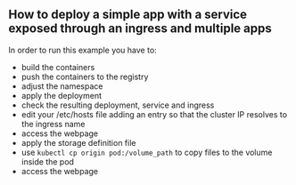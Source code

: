 ## How to deploy a simple app with a service exposed through an ingress and multiple apps

In order to run this example you have to:
- build the containers
- push the containers to the registry
- adjust the namespace
- apply the deployment
- check the resulting deployment, service and ingress
- edit your /etc/hosts file adding an entry so that the cluster IP resolves to the ingress name
- access the webpage
- apply the storage definition file
- use `kubectl cp origin pod:/volume_path` to copy files to the volume inside the pod
- access the webpage
